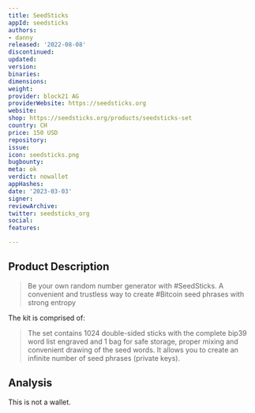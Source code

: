 ```yaml
---
title: SeedSticks
appId: seedsticks
authors:
- danny
released: '2022-08-08'
discontinued: 
updated: 
version: 
binaries: 
dimensions: 
weight: 
provider: block21 AG
providerWebsite: https://seedsticks.org
website: 
shop: https://seedsticks.org/products/seedsticks-set
country: CH
price: 150 USD
repository: 
issue: 
icon: seedsticks.png
bugbounty: 
meta: ok
verdict: nowallet
appHashes: 
date: '2023-03-03'
signer: 
reviewArchive: 
twitter: seedsticks_org
social: 
features: 

---
```


## Product Description 

> Be your own random number generator with #SeedSticks. A convenient and trustless way to create #Bitcoin seed phrases with strong entropy

The kit is comprised of: 

> The set contains 1024 double-sided sticks with the complete bip39 word list engraved and 1 bag for safe storage, proper mixing and convenient drawing of the seed words. It allows you to create an infinite number of seed phrases (private keys). 

## Analysis 

This is not a wallet.

